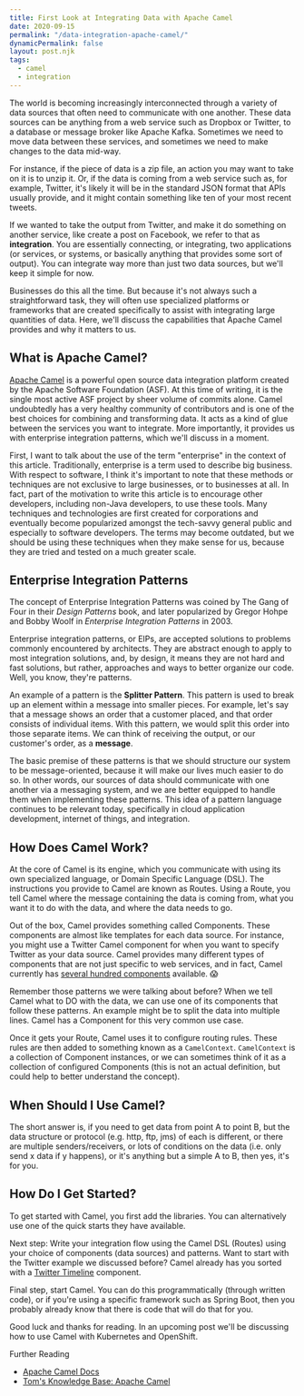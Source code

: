 ```yaml
---
title: First Look at Integrating Data with Apache Camel
date: 2020-09-15
permalink: "/data-integration-apache-camel/"
dynamicPermalink: false
layout: post.njk
tags:
  - camel
  - integration
---
```


The world is becoming increasingly interconnected through a variety of data sources that often need to communicate with one another. These data sources can be anything from a web service such as Dropbox or Twitter, to a database or message broker like Apache Kafka. Sometimes we need to move data between these services, and sometimes we need to make changes to the data mid-way.

For instance, if the piece of data is a zip file, an action you may want to take on it is to unzip it. Or, if the data is coming from a web service such as, for example, Twitter, it's likely it will be in the standard JSON format that APIs usually provide, and it might contain something like ten of your most recent tweets.

If we wanted to take the output from Twitter, and make it do something on another service, like create a post on Facebook, we refer to that as **integration**. You are essentially connecting, or integrating, two applications (or services, or systems, or basically anything that provides some sort of output). You can integrate way more than just two data sources, but we'll keep it simple for now.

Businesses do this all the time. But because it's not always such a straightforward task, they will often use specialized platforms or frameworks that are created specifically to assist with integrating large quantities of data. Here, we'll discuss the capabilities that Apache Camel provides and why it matters to us.

## What is Apache Camel?
[Apache Camel](https://camel.apache.org/) is a powerful open source data integration platform created by the Apache Software Foundation (ASF). At this time of writing, it is the single most active ASF project by sheer volume of commits alone. Camel undoubtedly has a very healthy community of contributors and is one of the best choices for combining and transforming data. It acts as a kind of glue between the services you want to integrate. More importantly, it provides us with enterprise integration patterns, which we'll discuss in a moment.

First, I want to talk about the use of the term "enterprise" in the context of this article. Traditionally, enterprise is a term used to describe big business. With respect to software, I think it's important to note that these methods or techniques are not exclusive to large businesses, or to businesses at all. In fact, part of the motivation to write this article is to encourage other developers, including non-Java developers, to use these tools. Many techniques and technologies are first created for corporations and eventually become popularized amongst the tech-savvy general public and especially to software developers. The terms may become outdated, but we should be using these techniques when they make sense for us, because they are tried and tested on a much greater scale. 

## Enterprise Integration Patterns
The concept of Enterprise Integration Patterns was coined by The Gang of Four in their _Design Patterns_ book, and later popularized by Gregor Hohpe and Bobby Woolf in _Enterprise Integration Patterns_ in 2003.

Enterprise integration patterns, or EIPs, are accepted solutions to problems commonly encountered by architects. They are abstract enough to apply to most integration solutions, and, by design, it means they are not hard and fast solutions, but rather, approaches and ways to better organize our code. Well, you know, they're patterns.

An example of a pattern is the **Splitter Pattern**. This pattern is used to break up an element within a message into smaller pieces. For example, let's say that a message shows an order that a customer placed, and that order consists of individual items. With this pattern, we would split this order into those separate items. We can think of receiving the output, or our customer's order, as a **message**.

The basic premise of these patterns is that we should structure our system to be message-oriented, because it will make our lives much easier to do so. In other words, our sources of data should communicate with one another via a messaging system, and we are better equipped to handle them when implementing these patterns. This idea of a pattern language continues to be relevant today, specifically in cloud application development, internet of things, and integration. 

## How Does Camel Work?

At the core of Camel is its engine, which you communicate with using its own specialized language, or Domain Specific Language (DSL). The instructions you provide to Camel are known as Routes. Using a Route, you tell Camel where the message containing the data is coming from, what you want it to do with the data, and where the data needs to go.

Out of the box, Camel provides something called Components. These components are almost like templates for each data source. For instance, you might use a Twitter Camel component for when you want to specify Twitter as your data source. Camel provides many different types of components that are not just specific to web services, and in fact, Camel currently has [several hundred components](https://camel.apache.org/components/latest/) available. 😱

Remember those patterns we were talking about before? When we tell Camel what to DO with the data, we can use one of its components that follow these patterns. An example might be to split the data into multiple lines. Camel has a Component for this very common use case.

Once it gets your Route, Camel uses it to configure routing rules. These rules are then added to something known as a `CamelContext`. `CamelContext` is a collection of Component instances, or we can sometimes think of it as a collection of configured Components (this is not an actual definition, but could help to better understand the concept).

## When Should I Use Camel?

The short answer is, if you need to get data from point A to point B, but the data structure or protocol (e.g. http, ftp, jms) of each is different, or there are multiple senders/receivers, or lots of conditions on the data (i.e. only send x data if y happens), or it's anything but a simple A to B, then yes, it's for you.


## How Do I Get Started?

To get started with Camel, you first add the libraries. You can alternatively use one of the quick starts they have available.

Next step: Write your integration flow using the Camel DSL (Routes) using your choice of components (data sources) and patterns. Want to start with the Twitter example we discussed before? Camel already has you sorted with a [Twitter Timeline](https://camel.apache.org/components/latest/twitter-timeline-component.html) component.

Final step, start Camel. You can do this programmatically (through written code), or if you're using a specific framework such as Spring Boot, then you probably already know that there is code that will do that for you.

Good luck and thanks for reading. In an upcoming post we'll be discussing how to use Camel with Kubernetes and OpenShift.

<div class="further-reading">

Further Reading

- <a href="https://camel.apache.org/docs/" target="_blank" rel="nofollow">Apache Camel Docs</a>
- <a href="https://kb.tomd.xyz/camel.html" target="_blank" rel="nofollow">Tom's Knowledge Base: Apache Camel</a>

</div>

